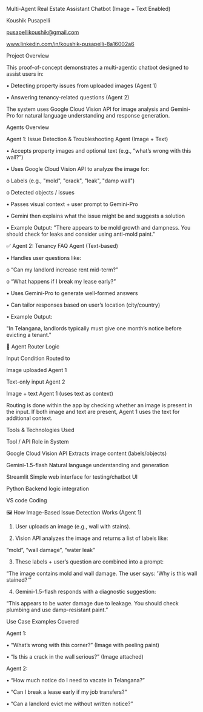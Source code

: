 Multi-Agent Real Estate Assistant Chatbot (Image + Text Enabled)

Koushik Pusapelli

pusapellikoushik@gmail.com

www.linkedin.com/in/koushik-pusapelli-8a16002a6

Project Overview

This proof-of-concept demonstrates a multi-agentic chatbot designed to assist users in:

•	Detecting property issues from uploaded images (Agent 1)

•	Answering tenancy-related questions (Agent 2)

The system uses Google Cloud Vision API for image analysis and Gemini-Pro for natural language understanding and response generation.

Agents Overview

Agent 1: Issue Detection & Troubleshooting Agent (Image + Text)

•	Accepts property images and optional text (e.g., “what’s wrong with this wall?”)

•	Uses Google Cloud Vision API to analyze the image for:

o	Labels (e.g., "mold", "crack", "leak", "damp wall")

o	Detected objects / issues

•	Passes visual context + user prompt to Gemini-Pro

•	Gemini then explains what the issue might be and suggests a solution

•	Example Output:
"There appears to be mold growth and dampness. You should check for leaks and consider using anti-mold paint."

✅ Agent 2: Tenancy FAQ Agent (Text-based)

•	Handles user questions like:

o	“Can my landlord increase rent mid-term?”

o	“What happens if I break my lease early?”

•	Uses Gemini-Pro to generate well-formed answers

•	Can tailor responses based on user’s location (city/country)

•	Example Output:

"In Telangana, landlords typically must give one month’s notice before evicting a tenant."

🔁 Agent Router Logic

Input Condition	Routed to

Image uploaded	                   Agent 1

Text-only input	                   Agent 2

Image + text	                  Agent 1 (uses text as context)

Routing is done within the app by checking whether an image is present in the input. If both image and text are present, Agent 1 uses the text for additional context.


Tools & Technologies Used

Tool / API	Role in System

Google Cloud Vision API	         Extracts image content (labels/objects)

Gemini-1.5-flash	          Natural language understanding and generation

Streamlit	          Simple web interface for testing/chatbot UI

Python	           Backend logic integration

VS code	            Coding 


🖼️ How Image-Based Issue Detection Works (Agent 1)

1.	User uploads an image (e.g., wall with stains).

2.	Vision API analyzes the image and returns a list of labels like:

“mold”, “wall damage”, “water leak”

3.	These labels + user’s question are combined into a prompt:

“The image contains mold and wall damage. The user says: 'Why is this wall stained?'”

4.	Gemini-1.5-flash responds with a diagnostic suggestion:

“This appears to be water damage due to leakage. You should check plumbing and use damp-resistant paint.”

Use Case Examples Covered

Agent 1:

•	“What’s wrong with this corner?” (Image with peeling paint)

•	“Is this a crack in the wall serious?” (Image attached)

Agent 2:

•	“How much notice do I need to vacate in Telangana?”

•	“Can I break a lease early if my job transfers?”

•	“Can a landlord evict me without written notice?”


